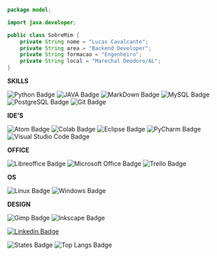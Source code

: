 ```java

package model;

import java.developer;

public class SobreMim {
    private String nome = "Lucas Cavalcante";
    private String area = "Backend Developer";
    private String formacao = "Engenheiro";
    private String local = "Marechal Deodoro/AL";
}

```
**SKILLS**

![Python Badge](https://img.shields.io/badge/Python-14354C?style=for-the-badge&logo=python&logoColor=white)
![JAVA Badge](https://img.shields.io/badge/Java-ED8B00?style=for-the-badge&logo=openjdk&logoColor=white)
![MarkDown Badge](https://img.shields.io/badge/Markdown-000000?style=for-the-badge&logo=markdown&logoColor=white)
![MySQL Badge](https://img.shields.io/badge/MySQL-00000F?style=for-the-badge&logo=mysql&logoColor=white)
![PostgreSQL Badge](https://img.shields.io/badge/PostgreSQL-316192?style=for-the-badge&logo=postgresql&logoColor=white)
![Git Badge](https://img.shields.io/badge/GIT-E44C30?style=for-the-badge&logo=git&logoColor=white)

**IDE'S**

![Atom Badge](https://img.shields.io/badge/Atom-66595C?style=for-the-badge&logo=Atom&logoColor=white)
![Colab Badge](https://img.shields.io/badge/Colab-F9AB00?style=for-the-badge&logo=googlecolab&color=525252)
![Eclipse Badge](https://img.shields.io/badge/Eclipse-2C2255?style=for-the-badge&logo=eclipse&logoColor=white)
![PyCharm Badge](https://img.shields.io/badge/PyCharm-000000.svg?&style=for-the-badge&logo=PyCharm&logoColor=white)
![Visual Studio Code Badge](https://img.shields.io/badge/Visual_Studio_Code-0078D4?style=for-the-badge&logo=visual%20studio%20code&logoColor=white)

**OFFICE**

![Libreoffice Badge](https://img.shields.io/badge/LibreOffice-18A303?style=for-the-badge&logo=LibreOffice&logoColor=white)
![Microsoft Office Badge](https://img.shields.io/badge/Microsoft_Office-D83B01?style=for-the-badge&logo=microsoft-office&logoColor=white)
![Trello Badge](https://img.shields.io/badge/Trello-0052CC?style=for-the-badge&logo=trello&logoColor=white)

**OS**

![Linux Badge](https://img.shields.io/badge/Linux-FCC624?style=for-the-badge&logo=linux&logoColor=black)
![Windows Badge](	https://img.shields.io/badge/Windows-0078D6?style=for-the-badge&logo=windows&logoColor=white)

**DESIGN**

![Gimp Badge](https://img.shields.io/badge/gimp-5C5543?style=for-the-badge&logo=gimp&logoColor=white)
![Inkscape Badge](https://img.shields.io/badge/Inkscape-000000?style=for-the-badge&logo=Inkscape&logoColor=white)

[![Linkedin Badge](https://img.shields.io/badge/LinkedIn-0077B5?style=for-the-badge&logo=linkedin&logoColor=white&link=https://www.linkedin.com/in/cavalcantelucas/)](https://www.linkedin.com/in/cavalcantelucas/)

![States Badge](https://github-readme-stats.vercel.app/api?username=cavalcantelb&theme=dracula)
![Top Langs Badge](https://github-readme-stats.vercel.app/api/top-langs/?username=cavalcantelb&theme=blue-green)
